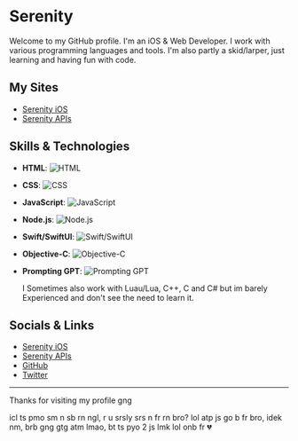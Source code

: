# Serenity

Welcome to my GitHub profile. I'm an iOS & Web Developer. I work with various programming languages and tools. I'm also partly a skid/larper, just learning and having fun with code.

## My Sites
- [Serenity iOS](https://serenityios.com)
- [Serenity APIs](https://serenityapis.top)

## Skills & Technologies

- **HTML**: ![HTML](https://progress-bar.dev/92?title=HTML)
- **CSS**: ![CSS](https://progress-bar.dev/84?title=CSS)
- **JavaScript**: ![JavaScript](https://progress-bar.dev/47?title=JavaScript)
- **Node.js**: ![Node.js](https://progress-bar.dev/0?title=Node.js%20(learning))
- **Swift/SwiftUI**: ![Swift/SwiftUI](https://progress-bar.dev/79?title=Swift/SwiftUI)
- **Objective-C**: ![Objective-C](https://progress-bar.dev/0?title=Objective-C%20(learning))
- **Prompting GPT**: ![Prompting GPT](https://progress-bar.dev/100?title=Prompting%20GPT)

  I Sometimes also work with Luau/Lua, C++, C and C# but im barely Experienced and don't see the need to learn it.

## Socials & Links
- [Serenity iOS](https://serenityios.com)
- [Serenity APIs](https://serenityapis.top)
- [GitHub](https://github.com/serenityios)
- [Twitter](https://twitter.com/serenityios)

---

Thanks for visiting my profile gng 

icl ts pmo sm n sb rn ngl, r u srsly srs n fr rn bro? lol atp js go b fr bro, idek nm, brb gng gtg atm lmao, bt ts pyo 2 js lmk lol onb fr 💔
